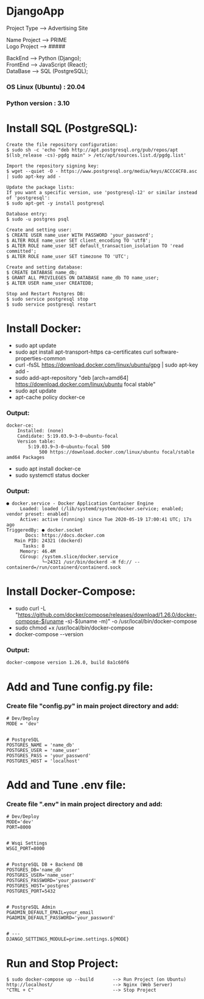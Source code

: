 # DjangoApp
Project Type  -->  Advertising Site

Name Project  -->  PRIME\
Logo Project  -->  #####

BackEnd   -->  Python       (Django);\
FrontEnd  -->  JavaScript   (React);\
DataBase  -->  SQL          (PostgreSQL);

### OS Linux (Ubuntu) : 20.04
### Python version : 3.10 

# Install SQL (PostgreSQL):
    Create the file repository configuration:
    $ sudo sh -c 'echo "deb http://apt.postgresql.org/pub/repos/apt $(lsb_release -cs)-pgdg main" > /etc/apt/sources.list.d/pgdg.list'
    
    Import the repository signing key:
    $ wget --quiet -O - https://www.postgresql.org/media/keys/ACCC4CF8.asc | sudo apt-key add -

    Update the package lists:
    If you want a specific version, use 'postgresql-12' or similar instead of 'postgresql':
    $ sudo apt-get -y install postgresql
    
    Database entry:
    $ sudo -u postgres psql

    Create and setting user:
    $ CREATE USER name_user WITH PASSWORD 'your_password';
    $ ALTER ROLE name_user SET client_encoding TO 'utf8';
    $ ALTER ROLE name_user SET default_transaction_isolation TO 'read committed';
    $ ALTER ROLE name_user SET timezone TO 'UTC';
    
    Create and setting database:
    $ CREATE DATABASE name_db;
    $ GRANT ALL PRIVILEGES ON DATABASE name_db TO name_user;
    $ ALTER USER name_user CREATEDB;

    Stop and Restart Postgres DB:
    $ sudo service postgresql stop
    $ sudo service postgresql restart

# Install Docker:
 - sudo apt update
 - sudo apt install apt-transport-https ca-certificates curl software-properties-common
 - curl -fsSL https://download.docker.com/linux/ubuntu/gpg | sudo apt-key add -
 - sudo add-apt-repository "deb [arch=amd64] https://download.docker.com/linux/ubuntu focal stable"
 - sudo apt update
 - apt-cache policy docker-ce

### Output:
    docker-ce:
        Installed: (none)
        Candidate: 5:19.03.9~3-0~ubuntu-focal
        Version table:
            5:19.03.9~3-0~ubuntu-focal 500
                500 https://download.docker.com/linux/ubuntu focal/stable amd64 Packages

 - sudo apt install docker-ce
 - sudo systemctl status docker

### Output:
    ● docker.service - Docker Application Container Engine
         Loaded: loaded (/lib/systemd/system/docker.service; enabled; vendor preset: enabled)
         Active: active (running) since Tue 2020-05-19 17:00:41 UTC; 17s ago
    TriggeredBy: ● docker.socket
           Docs: https://docs.docker.com
       Main PID: 24321 (dockerd)
          Tasks: 8
         Memory: 46.4M
         CGroup: /system.slice/docker.service
                 └─24321 /usr/bin/dockerd -H fd:// --containerd=/run/containerd/containerd.sock

# Install Docker-Compose:
 - sudo curl -L "https://github.com/docker/compose/releases/download/1.26.0/docker-compose-$(uname -s)-$(uname -m)" -o /usr/local/bin/docker-compose
 - sudo chmod +x /usr/local/bin/docker-compose
 - docker-compose --version

### Output:
    docker-compose version 1.26.0, build 8a1c60f6

# Add and Tune config.py file:
 ### Create file "config.py" in main project directory and add:
    # Dev/Deploy
    MODE = 'dev'


    # PostgreSQL
    POSTGRES_NAME = 'name_db'
    POSTGRES_USER = 'name_user'
    POSTGRES_PASS = 'your_password'
    POSTGRES_HOST = 'localhost'

# Add and Tune .env file:
 ### Create file ".env" in main project directory and add: 

    # Dev/Deploy
    MODE='dev'
    PORT=8000


    # Wsqi Settings
    WSGI_PORT=8000


    # PostgreSQL DB + Backend DB
    POSTGRES_DB='name_db'
    POSTGRES_USER='name_user'
    POSTGRES_PASSWORD='your_password'
    POSTGRES_HOST='postgres'
    POSTGRES_PORT=5432


    # PostgreSQL Admin
    PGADMIN_DEFAULT_EMAIL=your_email
    PGADMIN_DEFAULT_PASSWORD='your_password'


    # ---
    DJANGO_SETTINGS_MODULE=prime.settings.${MODE}

# Run and Stop Project:
    $ sudo docker-compose up --build       --> Run Project (on Ubuntu)
    http://localhost/                      --> Nginx (Web Server)
    "CTRL + C"                             --> Stop Project
